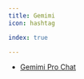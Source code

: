 ```yaml
---
title: Gemimi
icon: hashtag

index: true

---
```


- [Gemimi Pro Chat](https://gemimi-pro-chat.vercel.app/)